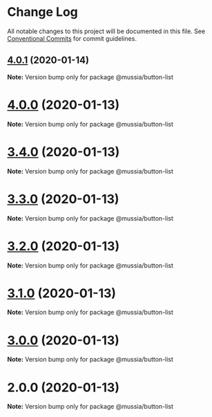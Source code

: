 # Change Log

All notable changes to this project will be documented in this file.
See [Conventional Commits](https://conventionalcommits.org) for commit guidelines.

## [4.0.1](https://github.com/yurikrupnik/mussia3/compare/@mussia/button-list@4.0.0...@mussia/button-list@4.0.1) (2020-01-14)

**Note:** Version bump only for package @mussia/button-list





# [4.0.0](https://github.com/yurikrupnik/mussia3/compare/@mussia/button-list@3.4.0...@mussia/button-list@4.0.0) (2020-01-13)

**Note:** Version bump only for package @mussia/button-list





# [3.4.0](https://github.com/yurikrupnik/mussia3/compare/@mussia/button-list@3.3.0...@mussia/button-list@3.4.0) (2020-01-13)

**Note:** Version bump only for package @mussia/button-list





# [3.3.0](https://github.com/yurikrupnik/mussia3/compare/@mussia/button-list@3.2.0...@mussia/button-list@3.3.0) (2020-01-13)

**Note:** Version bump only for package @mussia/button-list





# [3.2.0](https://github.com/yurikrupnik/mussia3/compare/@mussia/button-list@3.1.0...@mussia/button-list@3.2.0) (2020-01-13)

**Note:** Version bump only for package @mussia/button-list





# [3.1.0](https://github.com/yurikrupnik/mussia3/compare/@mussia/button-list@3.0.0...@mussia/button-list@3.1.0) (2020-01-13)

**Note:** Version bump only for package @mussia/button-list





# [3.0.0](https://github.com/yurikrupnik/mussia3/compare/@mussia/button-list@2.0.0...@mussia/button-list@3.0.0) (2020-01-13)

**Note:** Version bump only for package @mussia/button-list





# 2.0.0 (2020-01-13)

**Note:** Version bump only for package @mussia/button-list
